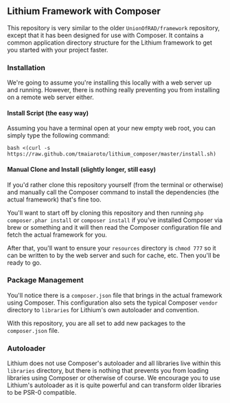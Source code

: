 ## Lithium Framework with Composer

This repository is very similar to the older ```UnionOfRAD/framework``` repository, except that 
it has been designed for use with Composer. It contains a common application directory structure 
for the Lithium framework to get you started with your project faster.

### Installation

We're going to assume you're installing this locally with a web server up and running. However, 
there is nothing really preventing you from installing on a remote web server either.

#### Install Script (the easy way)

Assuming you have a terminal open at your new empty web root, you can simply type 
the following command:

    bash <(curl -s https://raw.github.com/tmaiaroto/lithium_composer/master/install.sh)

#### Manual Clone and Install (slightly longer, still easy)

If you'd rather clone this repository yourself (from the terminal or otherwise) and manually 
call the Composer command to install the dependencies (the actual framework) that's fine too. 

You'll want to start off by cloning this repository and then running ```php composer.phar install``` 
or ```composer install``` if you've installed Composer via brew or something and it will then read 
the Composer configuration file and fetch the actual framework for you.

After that, you'll want to ensure your ```resources``` directory is ```chmod 777``` so it can 
be written to by the web server and such for cache, etc. Then you'll be ready to go.

### Package Management

You'll notice there is a ```composer.json``` file that brings in the actual framework using Composer. 
This configuration also sets the typical Composer ```vendor``` directory to ```libraries``` for 
Lithium's own autoloader and convention.

With this repository, you are all set to add new packages to the ```composer.json``` file.

### Autoloader

Lithium does not use Composer's autoloader and all libraries live within this ```libraries``` directory, 
but there is nothing that prevents you from loading libraries using Composer or otherwise of course. 
We encourage you to use Lithium's autoloader as it is quite powerful and can transform older libraries 
to be PSR-0 compatible.